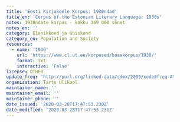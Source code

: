 ```yaml
---
title: 'Eesti Kirjakeele Korpus: 1930ndad'
title_en: 'Corpus of the Estonian Literary Language: 1930s'
notes: 1930ndate korpus - kokku 369 000 sõnet
notes_en: ''
category: Elanikkond ja ühiskond
category_en: Population and Society
resources:
  - name: '1930'
    url: 'https://www.cl.ut.ee/korpused/baaskorpus/1930/'
    format: txt
    interactive: 'False'
license: OTHER
update_freq: 'http://purl.org/linked-data/sdmx/2009/code#freq-A'
organization: Tartu Ülikool
maintainer_name: ''
maintainer_email: ''
maintainer_phone: ''
date_issued: '2020-03-28T17:47:53.230Z'
date_modified: '2020-03-28T17:47:53.231Z'
---
```


